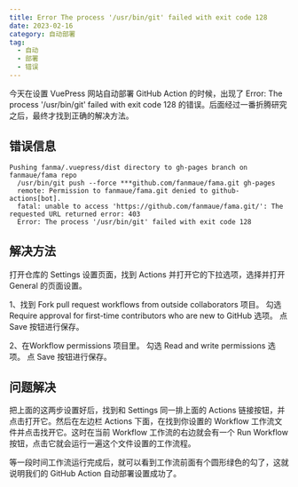 ```yaml
---
title: Error The process '/usr/bin/git' failed with exit code 128
date: 2023-02-16
category: 自动部署
tag:
  - 自动
  - 部署
  - 错误
---
```


今天在设置 VuePress 网站自动部署 GitHub Action 的时候，出现了 Error: The process '/usr/bin/git' failed with exit code 128 的错误。后面经过一番折腾研究之后，最终才找到正确的解决方法。

## 错误信息

```
Pushing fanma/.vuepress/dist directory to gh-pages branch on fanmaue/fama repo
  /usr/bin/git push --force ***github.com/fanmaue/fama.git gh-pages
  remote: Permission to fanmaue/fama.git denied to github-actions[bot].
  fatal: unable to access 'https://github.com/fanmaue/fama.git/': The requested URL returned error: 403
  Error: The process '/usr/bin/git' failed with exit code 128
```

## 解决方法

打开仓库的 Settings 设置页面，找到 Actions 并打开它的下拉选项，选择并打开 General 的页面设置。

1、找到 Fork pull request workflows from outside collaborators 项目。
   勾选 Require approval for first-time contributors who are new to GitHub 选项。
   点 Save 按钮进行保存。

2、在Workflow permissions 项目里。
   勾选 Read and write permissions 选项。
   点 Save 按钮进行保存。

## 问题解决

把上面的这两步设置好后，找到和 Settings 同一排上面的 Actions 链接按钮，并点击打开它。然后在左边栏 Actions 下面，在找到你设置的 Workflow 工作流文件并点击找开它。这时在当前 Workflow 工作流的右边就会有一个 Run Workflow 按钮，点击它就会运行一遍这个文件设置的工作流程。

等一段时间工作流运行完成后，就可以看到工作流前面有个圆形绿色的勾了，这就说明我们的 GitHub Action 自动部署设置成功了。
